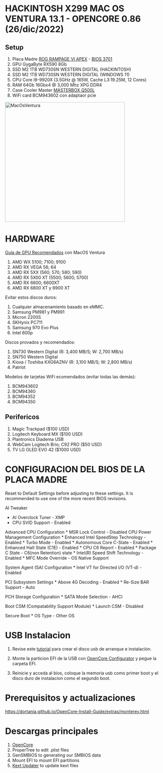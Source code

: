 # HACKINTOSH X299 MAC OS VENTURA 13.1 - OPENCORE 0.86 (26/dic/2022)

## Setup

1. Placa Madre [ROG RAMPAGE VI APEX](https://rog.asus.com/motherboards/rog-rampage/rog-rampage-vi-apex-model/) - [BIOS 3701](https://rog.asus.com/motherboards/rog-rampage/rog-rampage-vi-apex-model/helpdesk_bios/)
1. GPU GygaByte RX590 8Gb
1. SSD M2 1TB WD730SN WESTERN DIGITAL (HACKINTOSH)
1. SSD M2 1TB WD730SN WESTERN DIGITAL (WINDOWS 11)
1. CPU Core I9-9920X (3.5GHz @ 165W, Cache L3:19.25M, 12 Cores)
1. RAM 64Gb 16Gbx4 @ 3,000 Mhz XPG DDR4
1. Case Cooler Master [MASTERBOX Q500L](https://www.coolermaster.com/la/es-la/catalog/cases/mid-tower/masterbox-q500l/)
1. WiFi card BCM943602 con adaptaor pcie

<img width="392" alt="MacOsVentura" src="https://user-images.githubusercontent.com/8379954/209585330-9cca7e25-83f8-49d4-83cf-e5242acfb1ef.png">

# HARDWARE

[Guía de GPU Recomendados](
https://dortania.github.io/GPU-Buyers-Guide/modern-gpus/amd-gpu.html#native-amd-gpus) con MacOS Ventura

1. AMD WX 5100; 7100; 9100
1. AMD RX VEGA 56; 64 
1. AMD RX 5XX (560; 570; 580; 590) 
1. AMD RX 5X00 XT (5500; 5600; 5700) 
1. AMD RX 6600; 6600XT 
1. AMD RX 6800 XT y 6900 XT

Evitar estos discos duros:

1. Cualquier almacenamiento basado en eMMC.
1. Samsung PM981 y PM991 
1. Micron 2200S
1. SKHynix PC711
1. Samsung 970 Evo Plus
1. Intel 600p

Discos provados y recomendados:

1. SN730 Western Digital (R: 3,400 MB/S; W: 2,700 MB/s)
1. SN750 Western Digital
1. Kioxa / Toshiba KXG6AZNV (R: 3,100 MB/S; W: 2,800 MB/s)
1. Patriot

Modelos de tarjetas WiFi ecomendados (evitar todas las demás):

1. BCM943602
1. BCM94360
1. BCM94352
1. BCM94350

## Perifericos

1. Magic Trackpad ($100 USD)
1. Logitech Keyboard MX ($100 USD)
1. Plantronics Diadema USB
1. WebCam Logitech Brio; C92 PRO ($50 USD)
1. TV LG OLED EVO 42 ($1000 USD)

# CONFIGURACION DEL BIOS DE LA PLACA MADRE

Reset to Default Settings before adjusting to these settings. It is recommended to use one of the more recent BIOS revisions.

AI Tweaker
  * AI Overclock Tuner - XMP
  * CPU SVID Support - Enabled

Advanced
  CPU Configuration
    * MSR Lock Control - Disabled
    CPU Power Management Configuration
      * Enhanced Intel SpeedStep Technology - Enabled
      * Turbo Mode - Enabled
      * Autonomous Core C-State - Enabled
      * Enhanced Halt State (C1E) - Enabled
      * CPU C6 Report - Enabled
      * Package C State - C6(non Retention) state
      * Intel(R) Speed Shift Technology - Enabled
      * MFC Mode Override - OS Native Support

  System Agent (SA) Configuration
    * Intel VT for Directed I/O (VT-d) - Enabled

  PCI Subsystem Settings
    * Above 4G Decoding - Enabled
    * Re-Size BAR Support - Auto

  PCH Storage Configuration
    * SATA Mode Selection - AHCI

Boot
  CSM (Compatability Support Module)
    * Launch CSM - Disabled

  Secure Boot
    * OS Type - Other OS

# USB Instalacion

1. Revise este [tutorial](https://dortania.github.io/OpenCore-Install-Guide/installer-guide/mac-install.html#downloading-macos-modern-os) para crear el disco usb de arranque e instalaciòn.


1. Monte la particion EFI de la USB con [OpenCore Configurator](https://mackie100projects.altervista.org/download-opencore-configurator/) y pegue la carpeta EFI.

1. Reinicie y acceda al bios, coloque la memoria usb como primer boot y el disco duro de instalacion como el segundo boot.

# Prerequisitos y actualizaciones
https://dortania.github.io/OpenCore-Install-Guide/extras/monterey.html

# Descargas principales

1. [OpenCore](https://github.com/acidanthera/OpenCorePkg/releases)
1. ProperTree to edit .plist files 
1. GenSMBIOS to generating our SMBIOS data
2. Mount EFI to mount EFI partitions 
3. [Kext Updater](https://www.sl-soft.de/en/kext-updater/) to update kext files 

